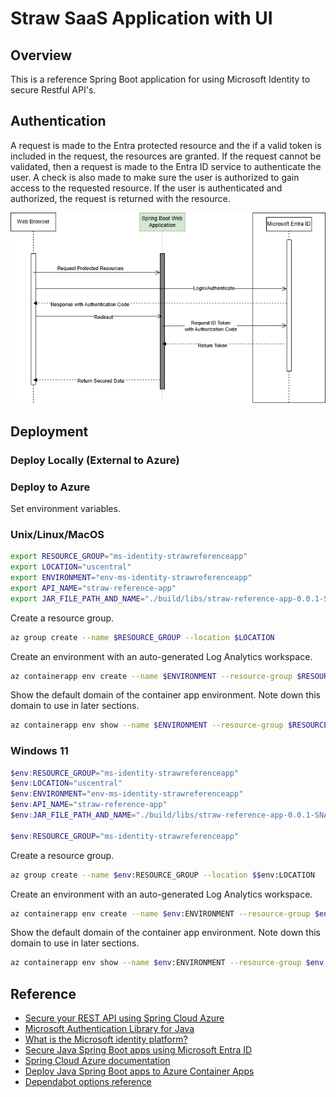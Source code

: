 # Straw SaaS Application with UI

## Overview
This is a reference Spring Boot application for using Microsoft Identity to secure Restful API's.

## Authentication
A request is made to the Entra protected resource and the if a valid token is included in the request, the resources are granted.  If the request cannot be validated, then a request is made to the Entra ID service to authenticate the user.  A check is also made to make sure the user is authorized to gain access to the requested resource.  If the user is authenticated and authorized, the request is returned with the resource.

![Image](./docs/images/ms-identity-sso-uml-flow.drawio.png)

## Deployment

### Deploy Locally (External to Azure)

### Deploy to Azure

Set environment variables.

### Unix/Linux/MacOS

```sh
export RESOURCE_GROUP="ms-identity-strawreferenceapp"
export LOCATION="uscentral"
export ENVIRONMENT="env-ms-identity-strawreferenceapp"
export API_NAME="straw-reference-app"
export JAR_FILE_PATH_AND_NAME="./build/libs/straw-reference-app-0.0.1-SNAPSHOT.jar"
```

Create a resource group.

```sh
az group create --name $RESOURCE_GROUP --location $LOCATION 
```

Create an environment with an auto-generated Log Analytics workspace.

```sh
az containerapp env create --name $ENVIRONMENT --resource-group $RESOURCE_GROUP --location $LOCATION
```

Show the default domain of the container app environment. Note down this domain to use in later sections.

```sh
az containerapp env show --name $ENVIRONMENT --resource-group $RESOURCE_GROUP --query properties.defaultDomain
```

### Windows 11

```ps1
$env:RESOURCE_GROUP="ms-identity-strawreferenceapp"
$env:LOCATION="uscentral"
$env:ENVIRONMENT="env-ms-identity-strawreferenceapp"
$env:API_NAME="straw-reference-app"
$env:JAR_FILE_PATH_AND_NAME="./build/libs/straw-reference-app-0.0.1-SNAPSHOT.jar"

$env:RESOURCE_GROUP="ms-identity-strawreferenceapp"
```

Create a resource group.

```sh
az group create --name $env:RESOURCE_GROUP --location $$env:LOCATION 
```

Create an environment with an auto-generated Log Analytics workspace.

```sh
az containerapp env create --name $env:ENVIRONMENT --resource-group $env:RESOURCE_GROUP --location $env:LOCATION
```

Show the default domain of the container app environment. Note down this domain to use in later sections.

```sh
az containerapp env show --name $env:ENVIRONMENT --resource-group $env:RESOURCE_GROUP --query properties.defaultDomain
```

## Reference
- [Secure your REST API using Spring Cloud Azure](https://learn.microsoft.com/en-us/azure/developer/java/spring-framework/secure-your-restful-api-using-spring-cloud-azure)
- [Microsoft Authentication Library for Java](https://learn.microsoft.com/en-us/entra/msal/java/)
- [What is the Microsoft identity platform?](https://learn.microsoft.com/en-us/entra/identity-platform/v2-overview)
- [Secure Java Spring Boot apps using Microsoft Entra ID](https://learn.microsoft.com/en-us/azure/developer/java/identity/enable-spring-boot-webapp-authentication-entra-id?tabs=aca)
- [Spring Cloud Azure documentation](https://learn.microsoft.com/en-us/azure/developer/java/spring-framework/)
- [Deploy Java Spring Boot apps to Azure Container Apps](https://learn.microsoft.com/en-us/azure/developer/java/identity/deploy-spring-boot-to-azure-container-apps)
- [Dependabot options reference](https://docs.github.com/en/code-security/dependabot/working-with-dependabot/dependabot-options-reference)
